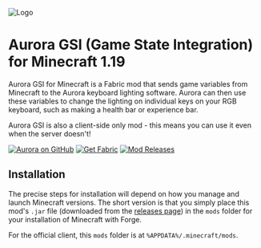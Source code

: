 ![Logo](public/logo.png)

# Aurora GSI (Game State Integration) for Minecraft 1.19

Aurora GSI for Minecraft is a Fabric mod that sends game variables from Minecraft to the Aurora keyboard lighting software. Aurora can then use these variables to change the lighting on individual keys on your RGB keyboard, such as making a health bar or experience bar.

Aurora GSI is also a client-side only mod - this means you can use it even when the server doesn't!

[![Aurora on GitHub](public/aurora_button.png)](https://github.com/antonpup/Aurora)
[![Get Fabric](public/fabric_button.png)](https://fabricmc.net/use/)
[![Mod Releases](public/download_button.png)](https://gitlab.com/aurora-gsi-minecraft/mc1.15-fabric/tags)

## Installation

The precise steps for installation will depend on how you manage and launch Minecraft versions. The short version is that you simply place this mod's `.jar` file (downloaded from the [releases page](https://gitlab.com/aurora-gsi-minecraft/mc1.15-fabric/tags)) in the `mods` folder for your installation of Minecraft with Forge.

For the official client, this `mods` folder is at `%APPDATA%/.minecraft/mods`.
